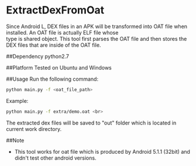 # ExtractDexFromOat
Since Android L, DEX files in an APK will be transformed into OAT file when installed. An OAT file is actually ELF file whose <br>
type is shared object. This tool first parses the OAT file and then stores the DEX files that are inside of the OAT file.

##Dependency
python2.7 <br>

##Platform
Tested on Ubuntu and Windows<br>

##Usage
Run the following command:<br>
```Bash
python main.py -f <oat_file_path>
```
Example:<br>
```Bash
python main.py -f extra/demo.oat <br>
```

The extracted dex files will be saved to "out" folder which is located in current work directory.

##Note
* This tool works for oat file which is produced by Android 5.1.1 (32bit) and didn't test other android versions.

